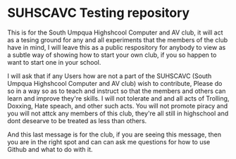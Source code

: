 # SUHSCAVC Testing repository

This is for the South Umpqua Highshcool Computer and AV club, it will act as a tesing ground for any and all experiments that the members of the club have in mind, I will leave this as a public respository for anybody to view as a subtle way of showing how to start your own club, if you so happen to want to start one in your school. 

I will ask that if any Users how are not a part of the SUHSCAVC (South Umpqua Highshcool Computer and AV club) wish to contribute, Please do so in a way so as to teach and instruct so that the members and others can learn and improve they're skills. I will not tolerate and and all acts of Trolling, Doxxing, Hate speach, and other such acts. You will not promote piracy and you will not attck any members of this club, they're all still in highschool and dont desearve to be treated as less than others.

And this last message is for the club, if you are seeing this message, then you are in the right spot and can can ask me questions for how to use Github and what to do with it. 
